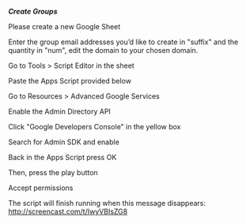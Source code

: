 ***Create Groups***

Please create a new Google Sheet

Enter the group email addresses you’d like to create in "suffix" and the quantity in "num", edit the domain to your chosen domain.

Go to Tools > Script Editor in the sheet

Paste the Apps Script provided below

Go to Resources > Advanced Google Services

Enable the Admin Directory API

Click "Google Developers Console" in the yellow box

Search for Admin SDK and enable

Back in the Apps Script press OK

Then, press the play button

Accept permissions

The script will finish running when this message disappears: http://screencast.com/t/IwyVBIsZG8
